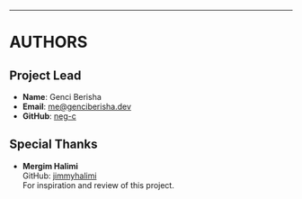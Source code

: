 
---

# AUTHORS

## Project Lead
- **Name**: Genci Berisha
- **Email**: me@genciberisha.dev
- **GitHub**: [neg-c](https://github.com/neg-c)

## Special Thanks
- **Mergim Halimi**  
  GitHub: [jimmyhalimi](https://github.com/jimmyhalimi)  
  For inspiration and review of this project.


